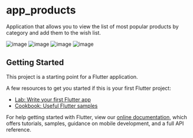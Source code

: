 # app_products

Application that allows you to view the list of most popular products by category and add them to the wish list.

![image](https://user-images.githubusercontent.com/101533841/203635252-b8b74928-9bbb-49c0-b6a3-2918149251fc.png) ![image](https://user-images.githubusercontent.com/101533841/203635543-f7caf9a8-2268-4d8a-95f6-e2fbc1962f40.png) ![image](https://user-images.githubusercontent.com/101533841/203636008-f61c4e9b-a697-4c3a-a463-d2e2930d0d6e.png) ![image](https://user-images.githubusercontent.com/101533841/203635805-be429440-528d-4eff-9d27-dcfe56c97f76.png)


## Getting Started

This project is a starting point for a Flutter application.

A few resources to get you started if this is your first Flutter project:

- [Lab: Write your first Flutter app](https://flutter.dev/docs/get-started/codelab)
- [Cookbook: Useful Flutter samples](https://flutter.dev/docs/cookbook)

For help getting started with Flutter, view our
[online documentation](https://flutter.dev/docs), which offers tutorials,
samples, guidance on mobile development, and a full API reference.
